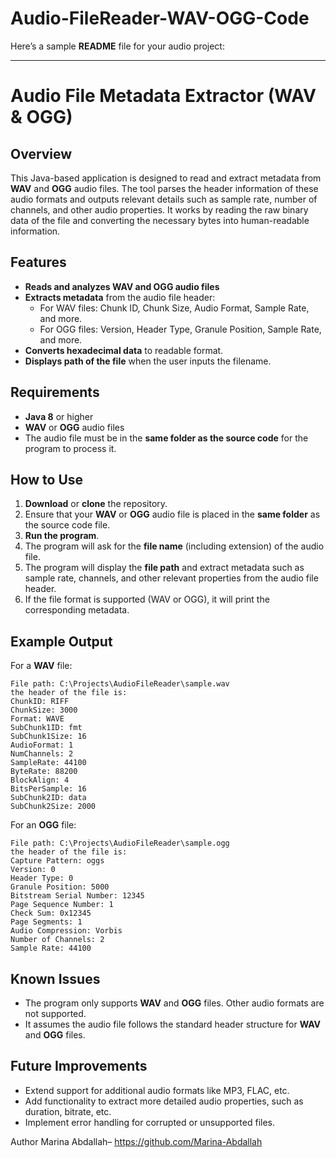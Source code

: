 # Audio-FileReader-WAV-OGG-Code
Here’s a sample **README** file for your audio project:

---

# Audio File Metadata Extractor (WAV & OGG)

## Overview

This Java-based application is designed to read and extract metadata from **WAV** and **OGG** audio files. The tool parses the header information of these audio formats and outputs relevant details such as sample rate, number of channels, and other audio properties. It works by reading the raw binary data of the file and converting the necessary bytes into human-readable information.

## Features

- **Reads and analyzes WAV and OGG audio files**
- **Extracts metadata** from the audio file header:
  - For WAV files: Chunk ID, Chunk Size, Audio Format, Sample Rate, and more.
  - For OGG files: Version, Header Type, Granule Position, Sample Rate, and more.
- **Converts hexadecimal data** to readable format.
- **Displays path of the file** when the user inputs the filename.
  
## Requirements

- **Java 8** or higher
- **WAV** or **OGG** audio files
- The audio file must be in the **same folder as the source code** for the program to process it.

## How to Use

1. **Download** or **clone** the repository.
2. Ensure that your **WAV** or **OGG** audio file is placed in the **same folder** as the source code file.
3. **Run the program**.
4. The program will ask for the **file name** (including extension) of the audio file.
5. The program will display the **file path** and extract metadata such as sample rate, channels, and other relevant properties from the audio file header.
6. If the file format is supported (WAV or OGG), it will print the corresponding metadata.

## Example Output

For a **WAV** file:

```
File path: C:\Projects\AudioFileReader\sample.wav
the header of the file is:
ChunkID: RIFF
ChunkSize: 3000
Format: WAVE
SubChunk1ID: fmt 
SubChunk1Size: 16
AudioFormat: 1
NumChannels: 2
SampleRate: 44100
ByteRate: 88200
BlockAlign: 4
BitsPerSample: 16
SubChunk2ID: data
SubChunk2Size: 2000
```

For an **OGG** file:

```
File path: C:\Projects\AudioFileReader\sample.ogg
the header of the file is:
Capture Pattern: oggs
Version: 0
Header Type: 0
Granule Position: 5000
Bitstream Serial Number: 12345
Page Sequence Number: 1
Check Sum: 0x12345
Page Segments: 1
Audio Compression: Vorbis
Number of Channels: 2
Sample Rate: 44100
```

## Known Issues

- The program only supports **WAV** and **OGG** files. Other audio formats are not supported.
- It assumes the audio file follows the standard header structure for **WAV** and **OGG** files.
  
## Future Improvements

- Extend support for additional audio formats like MP3, FLAC, etc.
- Add functionality to extract more detailed audio properties, such as duration, bitrate, etc.
- Implement error handling for corrupted or unsupported files.

Author
Marina Abdallah– https://github.com/Marina-Abdallah
